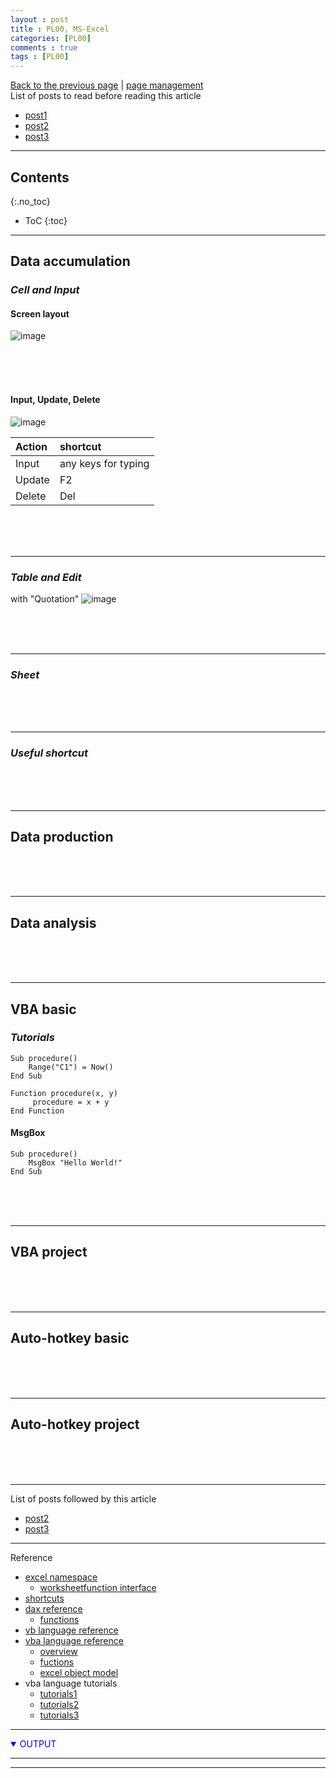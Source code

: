```yaml
---
layout : post
title : PL00, MS-Excel
categories: [PL00]
comments : true
tags : [PL00]
---
```


[Back to the previous page](https://userdyk-github.github.io/Programming.html) | [page management](https://github.com/userdyk-github/userdyk-github.github.io/blob/master/_posts/PL00/2019-08-13-PL00-MS-Excel.md)<br>
List of posts to read before reading this article
- <a href='https://userdyk-github.github.io/'>post1</a>
- <a href='https://userdyk-github.github.io/'>post2</a>
- <a href='https://userdyk-github.github.io/'>post3</a>

---

## Contents
{:.no_toc}

* ToC
{:toc}

<hr class="division1">

## **Data accumulation**
### ***Cell and Input***
#### Screen layout
![image](https://user-images.githubusercontent.com/52376448/72784082-55fc8080-3c6b-11ea-9972-ad9c3e41d50a.png)

<br><br><br>

#### Input, Update, Delete
![image](https://user-images.githubusercontent.com/52376448/72785138-e045e400-3c6d-11ea-93e6-3ac1fafd49b1.png)

|Action|shortcut|
|:--|:--|
|Input|any keys for typing|
|Update|F2|
|Delete|Del|

<br><br><br>

---

### ***Table and Edit***
with "Quotation"
![image](https://user-images.githubusercontent.com/52376448/72786812-eb9b0e80-3c71-11ea-992d-c9bf2cf3ee40.png)

<br><br><br>

---

### ***Sheet***

<br><br><br>

---

### ***Useful shortcut***
<br><br><br>
<hr class="division2">

## **Data production**

<br><br><br>

<hr class="division2">

## **Data analysis**

<br><br><br>

<hr class="division2">

## **VBA basic**
### ***Tutorials***
```vba
Sub procedure()
    Range("C1") = Now()
End Sub
```
```vba
Function procedure(x, y)
     procedure = x + y
End Function
```
#### MsgBox
```vba
Sub procedure()
    MsgBox "Hello World!"
End Sub
```
<br><br><br>

<hr class="division2">

## **VBA project**

<br><br><br>

<hr class="division2">

## **Auto-hotkey basic**

<br><br><br>

<hr class="division2">

## **Auto-hotkey project**

<br><br><br>

<hr class="division1">

List of posts followed by this article
- <a href='https://userdyk-github.github.io/'>post2</a>
- <a href='https://userdyk-github.github.io/'>post3</a>

---

Reference
- [excel namespace](https://docs.microsoft.com/en-us/dotnet/api/microsoft.office.interop.excel?view=excel-pia)
  - [worksheetfunction interface](https://docs.microsoft.com/en-us/dotnet/api/microsoft.office.interop.excel.worksheetfunction?view=excel-pia) 
- [shortcuts](https://support.microsoft.com/en-us/topic/keyboard-shortcuts-in-excel-1798d9d5-842a-42b8-9c99-9b7213f0040f?ui=en-us&rs=en-us&ad=us)
- [dax reference](https://docs.microsoft.com/en-us/dax/)
  - [functions](https://docs.microsoft.com/en-us/dax/dax-function-reference) 
- [vb language reference](https://docs.microsoft.com/en-us/dotnet/visual-basic/) 
- [vba language reference](https://docs.microsoft.com/en-us/office/vba/api/overview/language-reference)
  - [overview](https://docs.microsoft.com/en-us/office/vba/language/reference/user-interface-help/visual-basic-language-reference+)
  - [fuctions](https://docs.microsoft.com/en-us/office/vba/language/reference/functions-visual-basic-for-applications)
  - [excel object model](https://docs.microsoft.com/en-us/office/vba/api/overview/excel/object-model)
- vba language tutorials
  - [tutorials1](https://www.tutorialspoint.com/vba/index.htm)
  - [tutorials2](https://www.automateexcel.com/learn-vba-tutorial/)
  - [tutorials3](http://www.anthony-vba.kefra.com/)

---

<details open="1" markdown="1">
<summary class='jb-small' style="color:blue">OUTPUT</summary>
<hr class='division3'>
<hr class='division3'>
</details>



